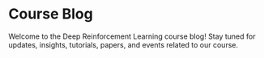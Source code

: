 # Course Blog

Welcome to the Deep Reinforcement Learning course blog! Stay tuned for updates, insights, tutorials, papers, and events related to our course.